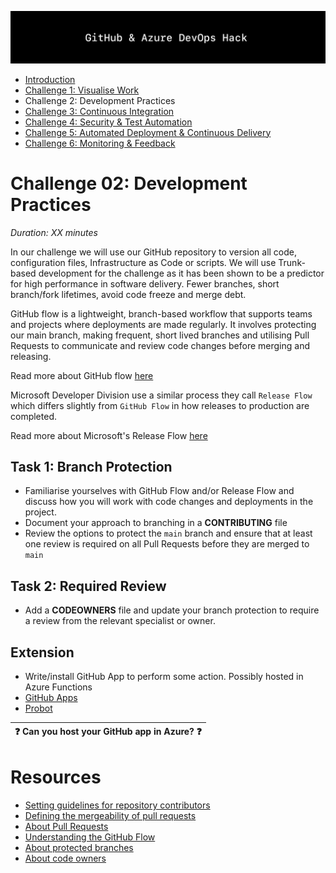 ![Banner](../../resources/WelcomeBanner.png)

- [Introduction](/../..)
- [Challenge 1: Visualise Work](../../content/01_visualise_work)
- Challenge 2: Development Practices
- [Challenge 3: Continuous Integration](../../content/03_continuous_integration)
- [Challenge 4: Security & Test Automation](../../content/04_security_and_test_automation)
- [Challenge 5: Automated Deployment & Continuous Delivery](../../content/05_automated_deployment)
- [Challenge 6: Monitoring & Feedback](../../content/06_monitoring_and_feedback)

# Challenge 02: Development Practices  
_Duration: XX minutes_  

In our challenge we will use our GitHub repository to version all code, configuration files, Infrastructure as Code or scripts. We will use Trunk-based development for the challenge as it has been shown to be a predictor for high performance in software delivery.  Fewer branches, short branch/fork lifetimes, avoid code freeze and merge debt.

GitHub flow is a lightweight, branch-based workflow that supports teams and projects where deployments are made regularly.  It involves protecting our main branch, making frequent, short lived branches and utilising Pull Requests to communicate and review code changes before merging and releasing.

Read more about GitHub flow [here](https://guides.github.com/introduction/flow/)

Microsoft Developer Division use a similar process they call `Release Flow` which differs slightly from `GitHub Flow` in how releases to production are completed.

Read more about Microsoft's Release Flow [here](https://docs.microsoft.com/en-us/azure/devops/learn/devops-at-microsoft/release-flow)

## Task 1: Branch Protection

- Familiarise yourselves with GitHub Flow and/or Release Flow and discuss how you will work with code changes and deployments in the project.  
- Document your approach to branching in a **CONTRIBUTING** file
- Review the options to protect the `main` branch and ensure that at least one review is required on all Pull Requests before they are merged to `main`

## Task 2: Required Review

- Add a **CODEOWNERS** file and update your branch protection to require a review from the relevant specialist or owner.

## Extension

- Write/install GitHub App to perform some action.  Possibly hosted in Azure Functions
- [GitHub Apps](https://docs.github.com/en/free-pro-team@latest/developers/apps)
- [Probot](https://github.com/probot/probot)

| :question: Can you host your GitHub app in Azure? :question: |
| --- |

# Resources

- [Setting guidelines for repository contributors](https://docs.github.com/en/github/building-a-strong-community/setting-guidelines-for-repository-contributors)
- [Defining the mergeability of pull requests](https://docs.github.com/en/free-pro-team@latest/github/administering-a-repository/defining-the-mergeability-of-pull-requests)  
- [About Pull Requests](https://docs.github.com/en/free-pro-team@latest/github/collaborating-with-issues-and-pull-requests/about-pull-requests)
- [Understanding the GitHub Flow](https://guides.github.com/introduction/flow/)
- [About protected branches](https://docs.github.com/en/github/administering-a-repository/about-protected-branches)
- [About code owners](https://docs.github.com/en/github/creating-cloning-and-archiving-repositories/about-code-owners)
